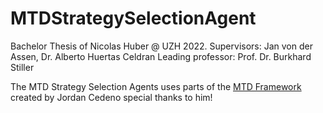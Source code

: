 # MTDStrategySelectionAgent

Bachelor Thesis of Nicolas Huber @ UZH 2022.
Supervisors: Jan von der Assen, Dr. Alberto Huertas Celdran
Leading professor: Prof. Dr. Burkhard Stiller

The MTD Strategy Selection Agents uses parts of the [MTD Framework](https://github.com/CortexVacua/MTDFramework) created by Jordan Cedeno special thanks to him!
